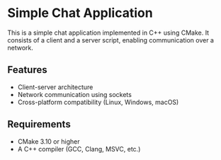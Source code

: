 # Simple Chat Application

This is a simple chat application implemented in C++ using CMake. It consists of a client and a server script, enabling communication over a network.

## Features

- Client-server architecture
- Network communication using sockets
- Cross-platform compatibility (Linux, Windows, macOS)

## Requirements

- CMake 3.10 or higher
- A C++ compiler (GCC, Clang, MSVC, etc.)

